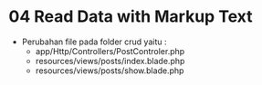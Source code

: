 # 04 Read Data with Markup Text

- Perubahan file pada folder crud yaitu :
    - app/Http/Controllers/PostControler.php
    - resources/views/posts/index.blade.php
    - resources/views/posts/show.blade.php